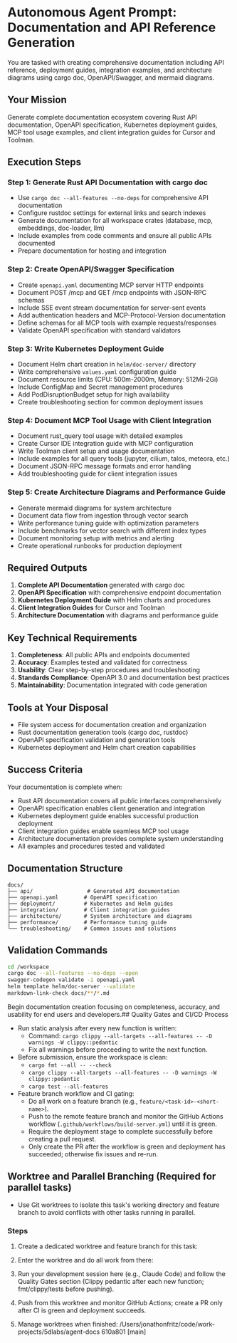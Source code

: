 # Autonomous Agent Prompt: Documentation and API Reference Generation

You are tasked with creating comprehensive documentation including API reference, deployment guides, integration examples, and architecture diagrams using cargo doc, OpenAPI/Swagger, and mermaid diagrams.

## Your Mission

Generate complete documentation ecosystem covering Rust API documentation, OpenAPI specification, Kubernetes deployment guides, MCP tool usage examples, and client integration guides for Cursor and Toolman.

## Execution Steps

### Step 1: Generate Rust API Documentation with cargo doc
- Use `cargo doc --all-features --no-deps` for comprehensive API documentation
- Configure rustdoc settings for external links and search indexes
- Generate documentation for all workspace crates (database, mcp, embeddings, doc-loader, llm)
- Include examples from code comments and ensure all public APIs documented
- Prepare documentation for hosting and integration

### Step 2: Create OpenAPI/Swagger Specification
- Create `openapi.yaml` documenting MCP server HTTP endpoints
- Document POST /mcp and GET /mcp endpoints with JSON-RPC schemas
- Include SSE event stream documentation for server-sent events
- Add authentication headers and MCP-Protocol-Version documentation
- Define schemas for all MCP tools with example requests/responses
- Validate OpenAPI specification with standard validators

### Step 3: Write Kubernetes Deployment Guide
- Document Helm chart creation in `helm/doc-server/` directory
- Write comprehensive `values.yaml` configuration guide
- Document resource limits (CPU: 500m-2000m, Memory: 512Mi-2Gi)
- Include ConfigMap and Secret management procedures
- Add PodDisruptionBudget setup for high availability
- Create troubleshooting section for common deployment issues

### Step 4: Document MCP Tool Usage with Client Integration
- Document rust_query tool usage with detailed examples
- Create Cursor IDE integration guide with MCP configuration
- Write Toolman client setup and usage documentation
- Include examples for all query tools (jupyter, cilium, talos, meteora, etc.)
- Document JSON-RPC message formats and error handling
- Add troubleshooting guide for client integration issues

### Step 5: Create Architecture Diagrams and Performance Guide
- Generate mermaid diagrams for system architecture
- Document data flow from ingestion through vector search
- Write performance tuning guide with optimization parameters
- Include benchmarks for vector search with different index types
- Document monitoring setup with metrics and alerting
- Create operational runbooks for production deployment

## Required Outputs

1. **Complete API Documentation** generated with cargo doc
2. **OpenAPI Specification** with comprehensive endpoint documentation
3. **Kubernetes Deployment Guide** with Helm charts and procedures
4. **Client Integration Guides** for Cursor and Toolman
5. **Architecture Documentation** with diagrams and performance guide

## Key Technical Requirements

1. **Completeness**: All public APIs and endpoints documented
2. **Accuracy**: Examples tested and validated for correctness
3. **Usability**: Clear step-by-step procedures and troubleshooting
4. **Standards Compliance**: OpenAPI 3.0 and documentation best practices
5. **Maintainability**: Documentation integrated with code generation

## Tools at Your Disposal

- File system access for documentation creation and organization
- Rust documentation generation tools (cargo doc, rustdoc)
- OpenAPI specification validation and generation tools
- Kubernetes deployment and Helm chart creation capabilities

## Success Criteria

Your documentation is complete when:
- Rust API documentation covers all public interfaces comprehensively
- OpenAPI specification enables client generation and integration
- Kubernetes deployment guide enables successful production deployment
- Client integration guides enable seamless MCP tool usage
- Architecture documentation provides complete system understanding
- All examples and procedures tested and validated

## Documentation Structure

```
docs/
├── api/                 # Generated API documentation
├── openapi.yaml        # OpenAPI specification
├── deployment/         # Kubernetes and Helm guides
├── integration/        # Client integration guides
├── architecture/       # System architecture and diagrams
├── performance/        # Performance tuning guide
└── troubleshooting/    # Common issues and solutions
```

## Validation Commands

```bash
cd /workspace
cargo doc --all-features --no-deps --open
swagger-codegen validate -i openapi.yaml
helm template helm/doc-server --validate
markdown-link-check docs/**/*.md
```

Begin documentation creation focusing on completeness, accuracy, and usability for end users and developers.## Quality Gates and CI/CD Process

- Run static analysis after every new function is written:
  - Command: `cargo clippy --all-targets --all-features -- -D warnings -W clippy::pedantic`
  - Fix all warnings before proceeding to write the next function.
- Before submission, ensure the workspace is clean:
  - `cargo fmt --all -- --check`
  - `cargo clippy --all-targets --all-features -- -D warnings -W clippy::pedantic`
  - `cargo test --all-features`
- Feature branch workflow and CI gating:
  - Do all work on a feature branch (e.g., `feature/<task-id>-<short-name>`).
  - Push to the remote feature branch and monitor the GitHub Actions workflow (`.github/workflows/build-server.yml`) until it is green.
  - Require the deployment stage to complete successfully before creating a pull request.
  - Only create the PR after the workflow is green and deployment has succeeded; otherwise fix issues and re-run.
## Worktree and Parallel Branching (Required for parallel tasks)

- Use Git worktrees to isolate this task's working directory and feature branch to avoid conflicts with other tasks running in parallel.

### Steps
1. Create a dedicated worktree and feature branch for this task:

2. Enter the worktree and do all work from there:

3. Run your development session here (e.g., Claude Code) and follow the Quality Gates section (Clippy pedantic after each new function; fmt/clippy/tests before pushing).

4. Push from this worktree and monitor GitHub Actions; create a PR only after CI is green and deployment succeeds.

5. Manage worktrees when finished:
/Users/jonathonfritz/code/work-projects/5dlabs/agent-docs  610a801 [main]
